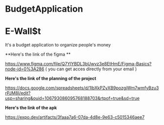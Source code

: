 # BudgetApplication

# E-Wall$t

It's a budget application to organize people's money

**Here's the link of the figma **

https://www.figma.com/file/Q7YlYBDL3bUwvz3e8EtHmE/Figma-Basics?node-id=0%3A286 ( you can get acces directly from your email )

**Here's the link of the planning of the project**

https://docs.google.com/spreadsheets/d/1IbXkPZyXB9pozgjWm7wmfyBzu3rPJM8I/edit?usp=sharing&ouid=106793086095768188703&rtpof=true&sd=true

**Here's the link of the apk**

https://expo.dev/artifacts/3faaa7a6-07da-4d8e-9e63-c5015346aee7
